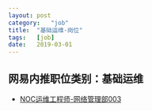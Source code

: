 ```yaml
---
layout:	post
category:	"job"
title:	"基础运维-岗位"
tags:	[job]
date:	2019-03-01
---
```

## 网易内推职位类别：基础运维
- [NOC运维工程师-网络管理部003](http://mobile.bole.netease.com/bole/boleDetail?id=10540&employeeId=346f03c3cda5f04c&key=all)
